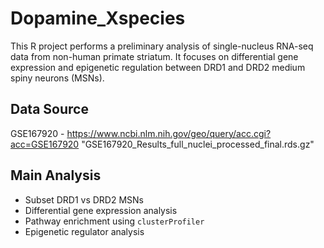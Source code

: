 # Dopamine_Xspecies

This R project performs a preliminary analysis of single-nucleus RNA-seq data from non-human primate striatum.
It focuses on differential gene expression and epigenetic regulation between DRD1 and DRD2 medium spiny neurons (MSNs).

## Data Source
GSE167920 - https://www.ncbi.nlm.nih.gov/geo/query/acc.cgi?acc=GSE167920
"GSE167920_Results_full_nuclei_processed_final.rds.gz"

## Main Analysis
- Subset DRD1 vs DRD2 MSNs
- Differential gene expression analysis
- Pathway enrichment using `clusterProfiler`
- Epigenetic regulator analysis

